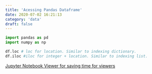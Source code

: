```yaml
---
title: 'Acessing Pandas Dataframe'
date: 2020-07-02 16:21:13
category: 'data'
draft: false
---
```



```python
import pandas as pd
import numpy as np

df.loc # loc for location. Similar to indexing dictionary.
df.iloc #iloc for integer + location. Similar to indexing list.
```

[Jupyter Notebook Viewer for saving time for viewers](https://nbviewer.jupyter.org/)